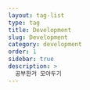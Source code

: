 ```yaml
---
layout: tag-list
type: tag
title: Development
slug: Development
category: development
order: 1
sidebar: true
description: >
  공부한거 모아두기
---
```

